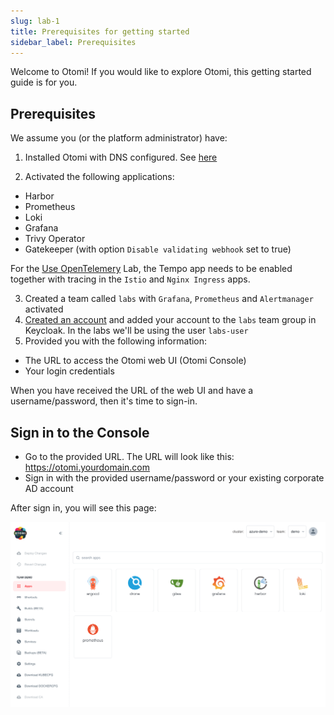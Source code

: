 ```yaml
---
slug: lab-1
title: Prerequisites for getting started
sidebar_label: Prerequisites
---
```


Welcome to Otomi! If you would like to explore Otomi, this getting started guide is for you.

## Prerequisites

We assume you (or the platform administrator) have:

1. Installed Otomi with DNS configured. See [here](get-started/installation/overview.md)

2. Activated the following applications:

- Harbor
- Prometheus
- Loki
- Grafana
- Trivy Operator
- Gatekeeper (with option `Disable validating webhook` set to true)

For the [Use OpenTelemery](lab-27.md) Lab, the Tempo app needs to be enabled together with tracing in the `Istio` and `Nginx Ingress` apps.

3. Created a team called `labs` with `Grafana`, `Prometheus` and `Alertmanager` activated
4. [Created an account](/docs/apps/keycloak#create-a-user-in-keycloak) and added your account to the `labs` team group in Keycloak. In the labs we'll be using the user `labs-user`
5. Provided you with the following information:

- The URL to access the Otomi web UI (Otomi Console)
- Your login credentials

When you have received the URL of the web UI and have a username/password, then it's time to sign-in.

## Sign in to the Console

- Go to the provided URL. The URL will look like this: https://otomi.yourdomain.com
- Sign in with the provided username/password or your existing corporate AD account

After sign in, you will see this page:

![Team apps](../../img/team-apps.png)